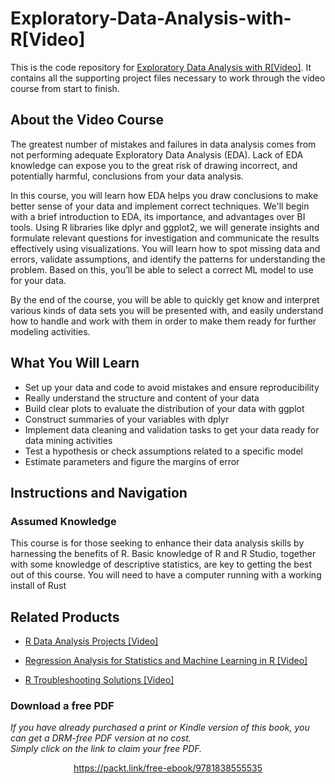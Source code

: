 # Exploratory-Data-Analysis-with-R[Video]
This is the code repository for [Exploratory Data Analysis with R[Video]](https://www.packtpub.com/data/exploratory-data-analysis-with-r-video). It contains all the supporting project files necessary to work through the video course from start to finish.
## About the Video Course
The greatest number of mistakes and failures in data analysis comes from not performing adequate Exploratory Data Analysis (EDA). Lack of EDA knowledge can expose you to the great risk of drawing incorrect, and potentially harmful, conclusions from your data analysis.

In this course, you will learn how EDA helps you draw conclusions to make better sense of your data and implement correct techniques. We'll begin with a brief introduction to EDA, its importance, and advantages over BI tools. Using R libraries like dplyr and ggplot2, we will generate insights and formulate relevant questions for investigation and communicate the results effectively using visualizations. You will learn how to spot missing data and errors, validate assumptions, and identify the patterns for understanding the problem. Based on this, you’ll be able to select a correct ML model to use for your data.

By the end of the course, you will be able to quickly get know and interpret various kinds of data sets you will be presented with, and easily understand how to handle and work with them in order to make them ready for further modeling activities.
<H2>What You Will Learn</H2>
<DIV class=book-info-will-learn-text>
<UL>
<LI>Set up your data and code to avoid mistakes and ensure reproducibility
<LI>Really understand the structure and content of your data
<LI>Build clear plots to evaluate the distribution of your data with ggplot
<LI>Construct summaries of your variables with dplyr
<LI>Implement data cleaning and validation tasks to get your data ready for data mining activities
<LI>Test a hypothesis or check assumptions related to a specific model
<LI>Estimate parameters and figure the margins of error 
</LI></UL></DIV>

## Instructions and Navigation
### Assumed Knowledge
This course is for those seeking to enhance their data analysis skills by harnessing the benefits of R. Basic knowledge of R and R Studio, together with some knowledge of descriptive statistics, are key to getting the best out of this course.
You will need to have a computer running with a working install of Rust

## Related Products
* [R Data Analysis Projects [Video]](https://www.packtpub.com/big-data-and-business-intelligence/r-data-analysis-projects-video)

* [Regression Analysis for Statistics and Machine Learning in R [Video]](https://www.packtpub.com/programming/regression-analysis-for-statistics-and-machine-learning-in-r-video)

* [R Troubleshooting Solutions [Video]](https://www.packtpub.com/application-development/r-troubleshooting-solutions-video)

### Download a free PDF

 <i>If you have already purchased a print or Kindle version of this book, you can get a DRM-free PDF version at no cost.<br>Simply click on the link to claim your free PDF.</i>
<p align="center"> <a href="https://packt.link/free-ebook/9781838555535">https://packt.link/free-ebook/9781838555535 </a> </p>